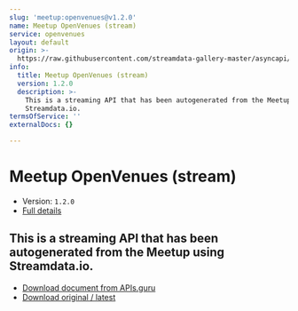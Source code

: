 ```yaml
---
slug: 'meetup:openvenues@v1.2.0'
name: Meetup OpenVenues (stream)
service: openvenues
layout: default
origin: >-
  https://raw.githubusercontent.com/streamdata-gallery-master/asyncapi/master/_listings/meetup/meetup-openvenues-stream-async.md
info:
  title: Meetup OpenVenues (stream)
  version: 1.2.0
  description: >-
    This is a streaming API that has been autogenerated from the Meetup using
    Streamdata.io.
termsOfService: ''
externalDocs: {}

---
```

# Meetup OpenVenues (stream)

* Version: `1.2.0`
* [Full details](../html/meetup:openvenues@v1.2.0.html)




## This is a streaming API that has been autogenerated from the Meetup using Streamdata.io.



* [Download document from APIs.guru](https://raw.githubusercontent.com/APIs-guru/asyncapi-directory/master/docs/APIs/meetup%3Aopenvenues%40v1.2.0.yaml)
* [Download original / latest](https://raw.githubusercontent.com/streamdata-gallery-master/asyncapi/master/_listings/meetup/meetup-openvenues-stream-async.md)

<script type="application/ld+json">
{
  "@context": "http://schema.org/",
  "@type": "WebAPI",
  "description": "This is a streaming API that has been autogenerated from the Meetup using Streamdata.io.",
  "documentation": "",

  "name": "Meetup OpenVenues (stream)"
}
</script>
